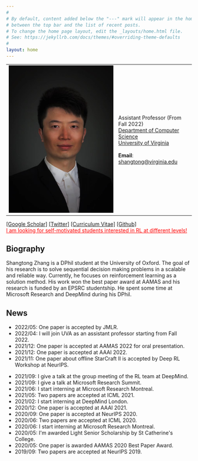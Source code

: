```yaml
---
#
# By default, content added below the "---" mark will appear in the home page
# between the top bar and the list of recent posts.
# To change the home page layout, edit the _layouts/home.html file.
# See: https://jekyllrb.com/docs/themes/#overriding-theme-defaults
#
layout: home
---
```


<table class="personal-info">
    <tbody>
        <tr>
        <td>
            <img src="/assets/img/portrait_subphoto.jpg"> 
        </td>
        <td>
            <p>
                Assistant Professor (From Fall 2022) <br>
                <a href="https://engineering.virginia.edu/departments/computer-science">Department of Computer Science </a> <br>
                <a href="https://www.virginia.edu/">University of Virginia </a> <br>
                <br>
                <!-- <b>Office</b>: <br> -->
                <!-- <b>Mail</b>: <br> -->
                <!-- <b>Phone</b>: <br> -->
                <b>Email</b>: <a href="mailto:shangtong@virginia.edu">shangtong@virginia.edu </a> <br>
            </p>
        </td>
        </tr>
    </tbody>
</table>

[[Google Scholar]](https://scholar.google.co.uk/citations?user=Pn7fj4IAAAAJ&hl=en) [[Twitter]](https://twitter.com/ShangtongZhang) [[Curriculum Vitae]](/cv/curriculum_vitae.pdf) [[Github]](https://github.com/ShangtongZhang)  
<span style="color:red"> <a href="/people" style="color:red"> <u> I am looking for self-motivated students interested in RL at different levels! </u> </a> </span>
## Biography

Shangtong Zhang is a DPhil student at the University of Oxford. 
The goal of his research is to solve sequential decision making problems in a scalable and reliable way.
Currently, he focuses on reinforcement learning as a solution method.
His work won the best paper award at AAMAS and his research is funded by an EPSRC studentship.
He spent some time at Microsoft Research and DeepMind during his DPhil.

<!-- Shangtong Zhang is the Alf Weaver Assistant Professor in the Department of Computer Science at the University of Virginia. -->
<!-- Prior to joining UVA, he received his DPhil degree at the University of Oxford, his MSc degree at the University of Alberta, -->
<!-- and his BSc degree at Fudan University. -->
<!-- The goal of his research is to solve sequential decision making problems in a scalable and reliable way.  -->
<!-- Currently, he focuses on reinforcement learning as a solution method. -->

## News
- 2022/05: One paper is accepted by JMLR.   
- 2022/04: I will join UVA as an assistant professor starting from Fall 2022. 
- 2021/12: One paper is accepted at AAMAS 2022 for oral presentation.
- 2021/12: One paper is accepted at AAAI 2022.  
- 2021/11: One paper about offline StarCraft II is accepted by Deep RL Workshop at NeurIPS.    
<!-- - 2021/10: I give a talk at the School of Informatics, University of Edinburgh. -->
- 2021/09: I give a talk at the group meeting of the RL team at DeepMind.
- 2021/09: I give a talk at Microsoft Research Summit.
- 2021/06: I start interning at Microsoft Research Montreal.
- 2021/05: Two papers are accepted at ICML 2021.
- 2021/02: I start interning at DeepMind London.
- 2020/12: One paper is accepted at AAAI 2021.
- 2020/09: One paper is accepted at NeurIPS 2020.
- 2020/06: Two papers are accepted at ICML 2020.
- 2020/06: I start interning at Microsoft Research Montreal.
- 2020/05: I'm awarded Light Senior Scholarship by St Catherine's College.
- 2020/05: One paper is awarded AAMAS 2020 Best Paper Award.
- 2019/09: Two papers are accepted at NeurIPS 2019.